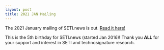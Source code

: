 ```yaml
---
layout: post
title: 2021 JAN Mailing
---
```


The 2021 January mailing of SETI.news is out. [Read it here!](http://eepurl.com/hp7GGP)

This is the 5th birthday for SETI.news (started Jan 2016)! Thank you **ALL** for your support and interest in SETI and technosignature research.